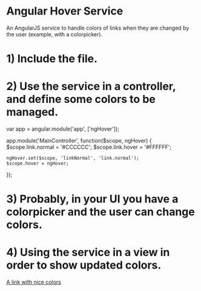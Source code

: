 # Angular Hover Service

An AngularJS service to handle colors of links when they are changed by the user (example, with a colorpicker).


# 1) Include the file.

<script src="ng-hover.js"></script>



# 2) Use the service in a controller, and define some colors to be managed.

var app = angular.module('app', ['ngHover']);

app.module('MainController', function($scope, ngHover)
{
    $scope.link.normal = '#CCCCCC';
    $scope.link.hover = '#FFFFFF';

    ngHover.set($scope, 'linkNormal', 'link.normal');
    $scope.hover = ngHover;
});



# 3) Probably, in your UI you have a colorpicker and the user can change colors.

<some-nice-angular-colorpicker ng-model="link.normal"></some-nice-angular-colorpicker>
<some-nice-angular-colorpicker ng-model="link.hover"></some-nice-angular-colorpicker>



# 4) Using the service in a view in order to show updated colors.

<div ng-controller="MainController">
<a href="#" onclick="return false"
   ng-style="{ 'color': hover.get('linkNormal') }" 
   ng-mouseenter="hover.in('linkNormal', link.hover)" 
   ng-mouseleave="hover.out('linkNormal', link.normal)">
    A link with nice colors
</a>
<div>